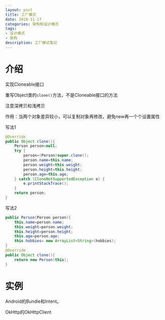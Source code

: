 ```yaml
---
layout: post
title: 工厂模式
date: 2018-11-17
categories: 架构和设计模式
tags: 
- 设计模式
- 架构
description: 工厂模式笔记
---
```


# 介绍

实现Cloneable接口

重写Object类的`clone()`方法，不是Cloneable接口的方法

注意深拷贝和浅拷贝

作用：当两个对象差异较小，可以复制对象再修改，避免new再一个个设置属性

写法1

```java
@Override
public Object clone(){
	Person person=null;
	try {
		person=(Person)super.clone();
		person.name=this.name;
		person.weight=this.weight;
		person.height=this.height;
		person.age=this.age;
	} catch (CloneNotSupportedException e) {
		e.printStackTrace();
	}
	return person;
}
```

写法2

```java
public Person(Person person){
	this.name=person.name;
	this.weight=person.weight;
	this.height=person.height;
	this.age=person.age;
	this.hobbies= new ArrayList<String>(hobbies);
}
@Override
public Object clone(){
	return new Person(this);
}
```

# 实例

Android的Bundle和Intent。

OkHttp的OkHttpClient

